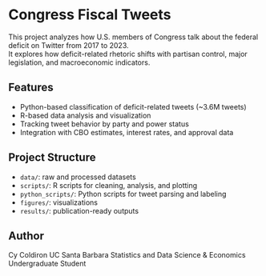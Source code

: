 # Congress Fiscal Tweets

This project analyzes how U.S. members of Congress talk about the federal deficit on Twitter from 2017 to 2023.  
It explores how deficit-related rhetoric shifts with partisan control, major legislation, and macroeconomic indicators.

## Features

- Python-based classification of deficit-related tweets (~3.6M tweets)
- R-based data analysis and visualization
- Tracking tweet behavior by party and power status
- Integration with CBO estimates, interest rates, and approval data

## Project Structure

- `data/`: raw and processed datasets
- `scripts/`: R scripts for cleaning, analysis, and plotting
- `python_scripts/`: Python scripts for tweet parsing and labeling
- `figures/`: visualizations
- `results/`: publication-ready outputs

## Author

Cy Coldiron 
UC Santa Barbara
Statistics and Data Science & Economics 
Undergraduate Student

